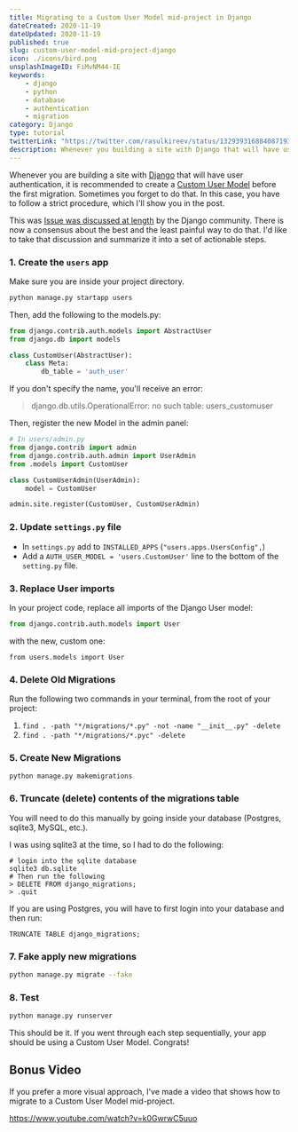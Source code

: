 ```yaml
---
title: Migrating to a Custom User Model mid-project in Django
dateCreated: 2020-11-19
dateUpdated: 2020-11-19
published: true
slug: custom-user-model-mid-project-django
icon: ./icons/bird.png
unsplashImageID: FiMvNM44-IE
keywords:
    - django
    - python
    - database
    - authentication
    - migration
category: Django
type: tutorial
twitterLink: "https://twitter.com/rasulkireev/status/1329393168840871936"
description: Whenever you building a site with Django that will have user authentication, it is recommended to create a Custom User Model, before the first migration. Sometimes you forget to do that. In this case you have to follow a strict procedure, which I'll show you in the post.
---
```


Whenever you are building a site with [Django](https://www.djangoproject.com) that will have user authentication, it is recommended to create a [Custom User Model](https://docs.djangoproject.com/en/dev/topics/auth/customizing/) before the first migration. Sometimes you forget to do that. In this case, you have to follow a strict procedure, which I'll show you in the post.

This was [Issue was discussed at length](https://code.djangoproject.com/ticket/25313) by the Django community. There is now a consensus about the best and the least painful way to do that. I'd like to take that discussion and summarize it into a set of actionable steps.

### 1. Create the `users` app

Make sure you are inside your project directory.
```bash
python manage.py startapp users
```

Then, add the following to the models.py:
```python
from django.contrib.auth.models import AbstractUser
from django.db import models

class CustomUser(AbstractUser):
    class Meta:
        db_table = 'auth_user'

```

If you don't specify the name, you'll receive an error:
> django.db.utils.OperationalError: no such table: users_customuser

Then, register the new Model in the admin panel:

```python
# In users/admin.py
from django.contrib import admin
from django.contrib.auth.admin import UserAdmin
from .models import CustomUser

class CustomUserAdmin(UserAdmin):
    model = CustomUser

admin.site.register(CustomUser, CustomUserAdmin)
```

### 2. Update `settings.py` file
* In `settings.py` add to `INSTALLED_APPS` (`"users.apps.UsersConfig",`)
* Add a `AUTH_USER_MODEL = 'users.CustomUser'` line to the bottom of the `setting.py` file.

### 3. Replace User imports
In your project code, replace all imports of the Django User model:
```python
from django.contrib.auth.models import User
```
with the new, custom one:
```
from users.models import User
```

### 4. Delete Old Migrations
Run the following two commands in your terminal, from the root of your project:

1. `find . -path "*/migrations/*.py" -not -name "__init__.py" -delete`
2. `find . -path "*/migrations/*.pyc" -delete`

### 5. Create New Migrations
```
python manage.py makemigrations
```

### 6. Truncate (delete) contents of the migrations table

You will need to do this manually by going inside your database (Postgres, sqlite3, MySQL, etc.).

I was using sqlite3 at the time, so I had to do the following:
```
# login into the sqlite database
sqlite3 db.sqlite
# Then run the following
> DELETE FROM django_migrations;
> .quit
```

If you are using Postgres, you will have to first login into your database and then run:

```
TRUNCATE TABLE django_migrations;
```

### 7. Fake apply new migrations
```bash
python manage.py migrate --fake
```

### 8. Test
```bash
python manage.py runserver
```

This should be it. If you went through each step sequentially, your app should be using a Custom User Model. Congrats!

## Bonus Video

If you prefer a more visual approach, I've made a video that shows how to migrate to a Custom User Model mid-project.

https://www.youtube.com/watch?v=k0GwrwC5uuo
